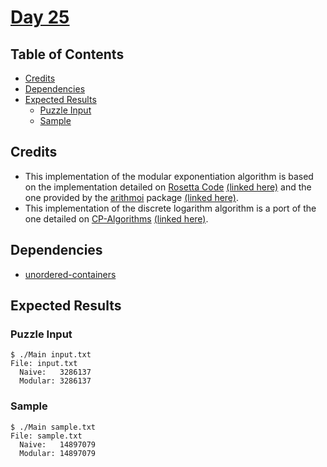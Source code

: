 # [Day 25](https://adventofcode.com/2020/day/25)

## Table of Contents

- [Credits](#credits)
- [Dependencies](#dependencies)
- [Expected Results](#expected-results)
    + [Puzzle Input](#puzzle-input)
    + [Sample](#sample)

## Credits

- This implementation of the modular exponentiation algorithm is based on the
implementation detailed on [Rosetta Code] [(linked here)][1] and the one
provided by the [arithmoi] package [(linked here)][2].
- This implementation of the discrete logarithm algorithm is a port of the
one detailed on [CP-Algorithms] [(linked here)][3].

## Dependencies

- [unordered-containers]

## Expected Results

### Puzzle Input

```console
$ ./Main input.txt
File: input.txt
  Naive:   3286137
  Modular: 3286137
```

### Sample

```console
$ ./Main sample.txt
File: sample.txt
  Naive:   14897079
  Modular: 14897079
```

[Rosetta Code]: http://rosettacode.org/wiki/Rosetta_Code
[1]: https://rosettacode.org/wiki/Modular_exponentiation#Haskell
[arithmoi]: https://hackage.haskell.org/package/arithmoi
[2]: https://hackage.haskell.org/package/arithmoi-0.11.0.1/docs/src/Math.NumberTheory.Powers.Modular.html#powMod
[CP-Algorithms]: https://cp-algorithms.com/
[3]: https://cp-algorithms.com/algebra/discrete-log.html
[unordered-containers]: https://hackage.haskell.org/package/unordered-containers
